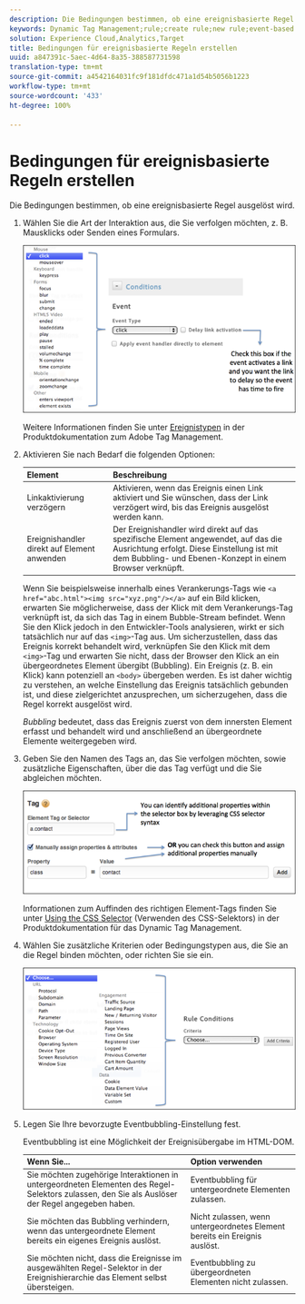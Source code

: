 ```yaml
---
description: Die Bedingungen bestimmen, ob eine ereignisbasierte Regel ausgelöst wird.
keywords: Dynamic Tag Management;rule;create rule;new rule;event-based rule;delay link activation;apply event handler directly to element;bubbling;event bubbling
solution: Experience Cloud,Analytics,Target
title: Bedingungen für ereignisbasierte Regeln erstellen
uuid: a847391c-5aec-4d64-8a35-388587731598
translation-type: tm+mt
source-git-commit: a4542164031fc9f181dfdc471a1d54b5056b1223
workflow-type: tm+mt
source-wordcount: '433'
ht-degree: 100%

---
```



# Bedingungen für ereignisbasierte Regeln erstellen

Die Bedingungen bestimmen, ob eine ereignisbasierte Regel ausgelöst wird.

1. Wählen Sie die Art der Interaktion aus, die Sie verfolgen möchten, z. B. Mausklicks oder Senden eines Formulars.

   ![](assets/condition-event-based.png)

   Weitere Informationen finden Sie unter [Ereignistypen](https://docs.adobe.com/content/help/de-DE/dtm/using/resources/rules/t-rules-event-conditions.html) in der Produktdokumentation zum Adobe Tag Management.

1. Aktivieren Sie nach Bedarf die folgenden Optionen:

   | Element | Beschreibung |
   |--- |--- |
   | Linkaktivierung verzögern | Aktivieren, wenn das Ereignis einen Link aktiviert und Sie wünschen, dass der Link verzögert wird, bis das Ereignis ausgelöst werden kann. |
   | Ereignishandler direkt auf Element anwenden | Der Ereignishandler wird direkt auf das spezifische Element angewendet, auf das die Ausrichtung erfolgt. Diese Einstellung ist mit dem Bubbling- und Ebenen-Konzept in einem Browser verknüpft. |

   Wenn Sie beispielsweise innerhalb eines Verankerungs-Tags wie `<a href="abc.html"><img src="xyz.png"/></a>` auf ein Bild klicken, erwarten Sie möglicherweise, dass der Klick mit dem Verankerungs-Tag verknüpft ist, da sich das Tag in einem Bubble-Stream befindet. Wenn Sie den Klick jedoch in den Entwickler-Tools analysieren, wirkt er sich tatsächlich nur auf das `<img>`-Tag aus. Um sicherzustellen, dass das Ereignis korrekt behandelt wird, verknüpfen Sie den Klick mit dem `<img>`-Tag und erwarten Sie nicht, dass der Browser den Klick an ein übergeordnetes Element übergibt (Bubbling). Ein Ereignis (z. B. ein Klick) kann potenziell an `<body>` übergeben werden. Es ist daher wichtig zu verstehen, an welche Einstellung das Ereignis tatsächlich gebunden ist, und diese zielgerichtet anzusprechen, um sicherzugehen, dass die Regel korrekt ausgelöst wird.

   *Bubbling* bedeutet, dass das Ereignis zuerst von dem innersten Element erfasst und behandelt wird und anschließend an übergeordnete Elemente weitergegeben wird.

1. Geben Sie den Namen des Tags an, das Sie verfolgen möchten, sowie zusätzliche Eigenschaften, über die das Tag verfügt und die Sie abgleichen möchten.

   ![](assets/condition-event-based2.png)

   Informationen zum Auffinden des richtigen Element-Tags finden Sie unter [Using the CSS Selector](https://docs.adobe.com/content/help/de-DE/dtm/using/resources/rules/t-rules-event-conditions.html#concept_DDF500DCB8214658AEDECDE69ED1D4AF) (Verwenden des CSS-Selektors) in der Produktdokumentation für das Dynamic Tag Management.

1. Wählen Sie zusätzliche Kriterien oder Bedingungstypen aus, die Sie an die Regel binden möchten, oder richten Sie sie ein.

   ![](assets/condition-event-based3.png)

1. Legen Sie Ihre bevorzugte Eventbubbling-Einstellung fest.

   Eventbubbling ist eine Möglichkeit der Ereignisübergabe im HTML-DOM.

   | Wenn Sie... | Option verwenden |
   |--- |--- |
   | Sie möchten zugehörige Interaktionen in untergeordneten Elementen des Regel-Selektors zulassen, den Sie als Auslöser der Regel angegeben haben. | Eventbubbling für untergeordnete Elementen zulassen. |
   | Sie möchten das Bubbling verhindern, wenn das untergeordnete Element bereits ein eigenes Ereignis auslöst. | Nicht zulassen, wenn untergeordnetes Element bereits ein Ereignis auslöst. |
   | Sie möchten nicht, dass die Ereignisse im ausgewählten Regel-Selektor in der Ereignishierarchie das Element selbst übersteigen. | Eventbubbling zu übergeordneten Elementen nicht zulassen. |
